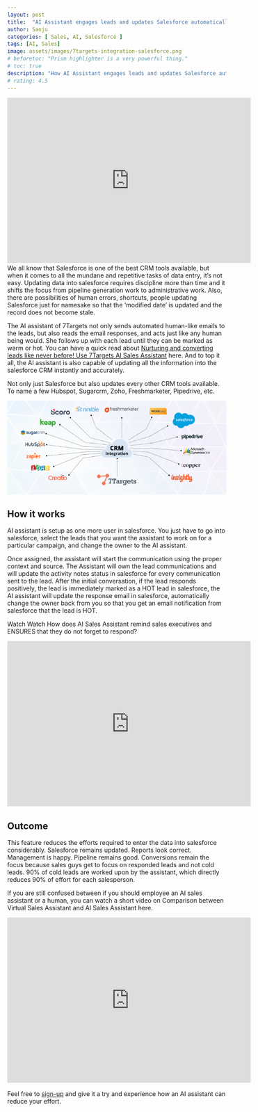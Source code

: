 ```yaml
---
layout: post
title:  "AI Assistant engages leads and updates Salesforce automatically"
author: Sanju
categories: [ Sales, AI, Salesforce ]
tags: [AI, Sales]
image: assets/images/7targets-integration-salesforce.png
# beforetoc: "Prism highlighter is a very powerful thing."
# toc: true
description: "How AI Assistant engages leads and updates Salesforce automatically and its advantages."
# rating: 4.5
---
```

<div class="video-container">
    <iframe src="http://www.youtube.com/embed/OJUD5ufvHkQ" height="380" width="560" 
    frameborder="0">
    </iframe>
</div>
We all know that Salesforce is one of the best CRM tools available, but when it comes to all the mundane and repetitive tasks of data entry, it’s not easy. Updating data into salesforce requires discipline more than time and it shifts the focus from pipeline generation work to administrative work. Also, there are possibilities of human errors, shortcuts, people updating Salesforce just for namesake so that the ‘modified date’ is updated and the record does not become stale.

The AI assistant of 7Targets not only sends automated human-like emails to the leads, but also reads the email responses, and acts just like any human being would. She follows up with each lead until they can be marked as warm or hot. You can have a quick read about [Nurturing and converting leads like never before! Use 7Targets AI Sales Assistant](https://blog.7targets.ai/nurturing-and-converting-leads-like-never-before-use-7targets-ai-sales-assistant/) here. And to top it all, the AI assistant is also capable of updating all the information into the salesforce CRM instantly and accurately.

Not only just Salesforce but also updates every other CRM tools available. To name a few Hubspot, Sugarcrm, Zoho, Freshmarketer, Pipedrive, etc.

![image](../assets/images/7targets-all-integrations.png)

## How it works
AI assistant is setup as one more user in salesforce. You just have to go into salesforce, select the leads that you want the assistant to work on for a particular campaign, and change the owner to the AI assistant.

Once assigned, the assistant will start the communication using the proper context and source. The Assistant will own the lead communications and will update the activity notes status in salesforce for every communication sent to the lead. After the initial conversation, if the lead responds positively, the lead is immediately marked as a HOT lead in salesforce, the AI assistant will update the response email in salesforce, automatically change the owner back from you so that you get an email notification from salesforce that the lead is HOT.

Watch Watch How does AI Sales Assistant remind sales executives and ENSURES that they do not forget to respond? 

<div class="video-container">
    <iframe src="http://www.youtube.com/embed/bkjCyfOkfgc" height="380" width="560" 
    frameborder="0">
    </iframe>
</div>

## Outcome
This feature reduces the efforts required to enter the data into salesforce considerably. Salesforce remains updated. Reports look correct. Management is happy. Pipeline remains good. Conversions remain the focus because sales guys get to focus on responded leads and not cold leads. 90% of cold leads are worked upon by the assistant, which directly reduces 90% of effort for each salesperson. 

If you are still confused between if you should employee an AI sales assistant or a human, you can watch a short video on Comparison between Virtual Sales Assistant and AI Sales Assistant here.

<div class="video-container">
    <iframe src="http://www.youtube.com/embed/jlJON5LTUas" height="380" width="560" 
    frameborder="0">
    </iframe>
</div>

Feel free to [sign-up](https://7targets.ai/sign-up.html?utm_medium=AI-assist-as-SF-user&utm_source=7tsblogs) and give it a try and experience how an AI assistant can reduce your effort.